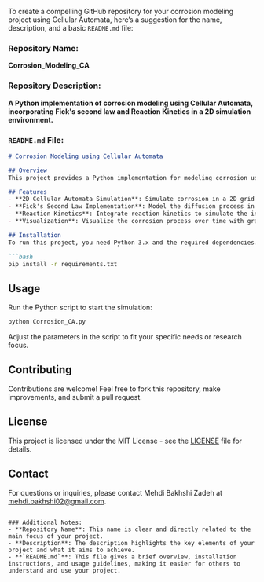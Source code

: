 To create a compelling GitHub repository for your corrosion modeling project using Cellular Automata, here’s a suggestion for the name, description, and a basic `README.md` file:

### Repository Name:
**Corrosion_Modeling_CA**

### Repository Description:
**A Python implementation of corrosion modeling using Cellular Automata, incorporating Fick's second law and Reaction Kinetics in a 2D simulation environment.**

### `README.md` File:

```markdown
# Corrosion Modeling using Cellular Automata

## Overview
This project provides a Python implementation for modeling corrosion using Cellular Automata (CA). The model incorporates Fick's second law of diffusion and reaction kinetics to simulate the corrosion process in a 2D environment. The project is designed to help researchers and students understand and analyze corrosion patterns and behaviors in materials.

## Features
- **2D Cellular Automata Simulation**: Simulate corrosion in a 2D grid with adjustable parameters.
- **Fick's Second Law Implementation**: Model the diffusion process in the corrosion environment.
- **Reaction Kinetics**: Integrate reaction kinetics to simulate the interaction between corrosion agents and the material.
- **Visualization**: Visualize the corrosion process over time with graphical outputs.

## Installation
To run this project, you need Python 3.x and the required dependencies. Install the necessary packages using pip:

```bash
pip install -r requirements.txt
```

## Usage
Run the Python script to start the simulation:

```bash
python Corrosion_CA.py
```

Adjust the parameters in the script to fit your specific needs or research focus.

## Contributing
Contributions are welcome! Feel free to fork this repository, make improvements, and submit a pull request.

## License
This project is licensed under the MIT License - see the [LICENSE](LICENSE) file for details.

## Contact
For questions or inquiries, please contact Mehdi Bakhshi Zadeh at mehdi.bakhshi02@gmail.com.
```

### Additional Notes:
- **Repository Name**: This name is clear and directly related to the main focus of your project.
- **Description**: The description highlights the key elements of your project and what it aims to achieve.
- **`README.md`**: This file gives a brief overview, installation instructions, and usage guidelines, making it easier for others to understand and use your project.
